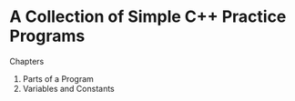 # A Collection of Simple C++ Practice Programs


Chapters

1. Parts of a Program
2. Variables and Constants